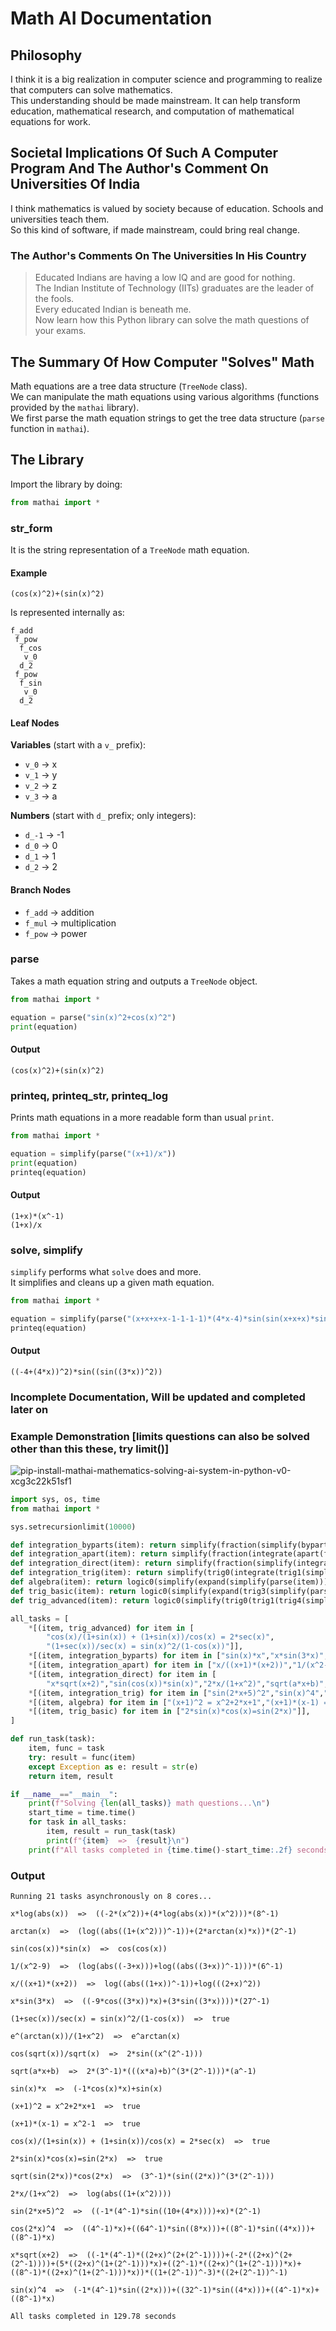 # Math AI Documentation

## Philosophy
I think it is a big realization in computer science and programming to realize that computers can solve mathematics.  
This understanding should be made mainstream. It can help transform education, mathematical research, and computation of mathematical equations for work.

## Societal Implications Of Such A Computer Program And The Author's Comment On Universities Of India
I think mathematics is valued by society because of education. Schools and universities teach them.  
So this kind of software, if made mainstream, could bring real change.

### The Author's Comments On The Universities In His Country
> Educated Indians are having a low IQ and are good for nothing.  
> The Indian Institute of Technology (IITs) graduates are the leader of the fools.  
> Every educated Indian is beneath me.  
> Now learn how this Python library can solve the math questions of your exams.

## The Summary Of How Computer "Solves" Math
Math equations are a tree data structure (`TreeNode` class).  
We can manipulate the math equations using various algorithms (functions provided by the `mathai` library).  
We first parse the math equation strings to get the tree data structure (`parse` function in `mathai`).

## The Library
Import the library by doing:

```python
from mathai import *
```

### str_form
It is the string representation of a `TreeNode` math equation.

#### Example
```text
(cos(x)^2)+(sin(x)^2)
```

Is represented internally as:

```text
f_add
 f_pow
  f_cos
   v_0
  d_2
 f_pow
  f_sin
   v_0
  d_2
```

#### Leaf Nodes

**Variables** (start with a `v_` prefix):

- `v_0` → x
- `v_1` → y
- `v_2` → z
- `v_3` → a

**Numbers** (start with `d_` prefix; only integers):

- `d_-1` → -1
- `d_0` → 0
- `d_1` → 1
- `d_2` → 2

#### Branch Nodes
- `f_add` → addition
- `f_mul` → multiplication
- `f_pow` → power

### parse
Takes a math equation string and outputs a `TreeNode` object.

```python
from mathai import *

equation = parse("sin(x)^2+cos(x)^2")
print(equation)
```

#### Output
```text
(cos(x)^2)+(sin(x)^2)
```

### printeq, printeq_str, printeq_log
Prints math equations in a more readable form than usual `print`.

```python
from mathai import *

equation = simplify(parse("(x+1)/x"))
print(equation)
printeq(equation)
```

#### Output
```text
(1+x)*(x^-1)
(1+x)/x
```

### solve, simplify
`simplify` performs what `solve` does and more.  
It simplifies and cleans up a given math equation.

```python
from mathai import *

equation = simplify(parse("(x+x+x+x-1-1-1-1)*(4*x-4)*sin(sin(x+x+x)*sin(3*x))"))
printeq(equation)
```

#### Output
```text
((-4+(4*x))^2)*sin((sin((3*x))^2))
```

### Incomplete Documentation, Will be updated and completed later on

### Example Demonstration [limits questions can also be solved other than this these, try limit()]
![pip-install-mathai-mathematics-solving-ai-system-in-python-v0-xcg3c22k51sf1](https://github.com/user-attachments/assets/799f576f-27d0-4d7c-86e9-ad55ff221bcc)
```python
import sys, os, time
from mathai import *

sys.setrecursionlimit(10000)

def integration_byparts(item): return simplify(fraction(simplify(byparts(simplify(parse(item)))[0])))
def integration_apart(item): return simplify(fraction(integrate(apart(factor2(simplify(parse(item)))))[0]))
def integration_direct(item): return simplify(fraction(simplify(integrate(simplify(parse(item)))[0])))
def integration_trig(item): return simplify(trig0(integrate(trig1(simplify(parse(item))))[0]))
def algebra(item): return logic0(simplify(expand(simplify(parse(item)))))
def trig_basic(item): return logic0(simplify(expand(trig3(simplify(parse(item))))))
def trig_advanced(item): return logic0(simplify(trig0(trig1(trig4(simplify(fraction(trig0(simplify(parse(item))))))))))

all_tasks = [
    *[(item, trig_advanced) for item in [
        "cos(x)/(1+sin(x)) + (1+sin(x))/cos(x) = 2*sec(x)",
        "(1+sec(x))/sec(x) = sin(x)^2/(1-cos(x))"]],
    *[(item, integration_byparts) for item in ["sin(x)*x","x*sin(3*x)","x*log(abs(x))","arctan(x)"]],
    *[(item, integration_apart) for item in ["x/((x+1)*(x+2))","1/(x^2-9)"]],
    *[(item, integration_direct) for item in [
        "x*sqrt(x+2)","sin(cos(x))*sin(x)","2*x/(1+x^2)","sqrt(a*x+b)","cos(sqrt(x))/sqrt(x)","e^(arctan(x))/(1+x^2)","sqrt(sin(2*x))*cos(2*x"]], 
    *[(item, integration_trig) for item in ["sin(2*x+5)^2","sin(x)^4","cos(2*x)^4"]],
    *[(item, algebra) for item in ["(x+1)^2 = x^2+2*x+1","(x+1)*(x-1) = x^2-1"]],
    *[(item, trig_basic) for item in ["2*sin(x)*cos(x)=sin(2*x)"]],
]

def run_task(task):
    item, func = task
    try: result = func(item)
    except Exception as e: result = str(e)
    return item, result

if __name__=="__main__":
    print(f"Solving {len(all_tasks)} math questions...\n")
    start_time = time.time()
    for task in all_tasks:
        item, result = run_task(task)
        print(f"{item}  =>  {result}\n")
    print(f"All tasks completed in {time.time()-start_time:.2f} seconds")
```
### Output

```
Running 21 tasks asynchronously on 8 cores...

x*log(abs(x))  =>  ((-2*(x^2))+(4*log(abs(x))*(x^2)))*(8^-1)

arctan(x)  =>  (log((abs((1+(x^2)))^-1))+(2*arctan(x)*x))*(2^-1)

sin(cos(x))*sin(x)  =>  cos(cos(x))

1/(x^2-9)  =>  (log(abs((-3+x)))+log((abs((3+x))^-1)))*(6^-1)

x/((x+1)*(x+2))  =>  log((abs((1+x))^-1))+log(((2+x)^2))

x*sin(3*x)  =>  ((-9*cos((3*x))*x)+(3*sin((3*x))))*(27^-1)

(1+sec(x))/sec(x) = sin(x)^2/(1-cos(x))  =>  true

e^(arctan(x))/(1+x^2)  =>  e^arctan(x)

cos(sqrt(x))/sqrt(x)  =>  2*sin((x^(2^-1)))

sqrt(a*x+b)  =>  2*(3^-1)*(((x*a)+b)^(3*(2^-1)))*(a^-1)

sin(x)*x  =>  (-1*cos(x)*x)+sin(x)

(x+1)^2 = x^2+2*x+1  =>  true

(x+1)*(x-1) = x^2-1  =>  true

cos(x)/(1+sin(x)) + (1+sin(x))/cos(x) = 2*sec(x)  =>  true

2*sin(x)*cos(x)=sin(2*x)  =>  true

sqrt(sin(2*x))*cos(2*x)  =>  (3^-1)*(sin((2*x))^(3*(2^-1)))

2*x/(1+x^2)  =>  log(abs((1+(x^2))))

sin(2*x+5)^2  =>  ((-1*(4^-1)*sin((10+(4*x))))+x)*(2^-1)

cos(2*x)^4  =>  ((4^-1)*x)+((64^-1)*sin((8*x)))+((8^-1)*sin((4*x)))+((8^-1)*x)

x*sqrt(x+2)  =>  ((-1*(4^-1)*((2+x)^(2+(2^-1))))+(-2*((2+x)^(2+(2^-1))))+(5*((2+x)^(1+(2^-1)))*x)+((2^-1)*((2+x)^(1+(2^-1)))*x)+((8^-1)*((2+x)^(1+(2^-1)))*x))*((1+(2^-1))^-3)*((2+(2^-1))^-1)

sin(x)^4  =>  (-1*(4^-1)*sin((2*x)))+((32^-1)*sin((4*x)))+((4^-1)*x)+((8^-1)*x)

All tasks completed in 129.78 seconds
```


